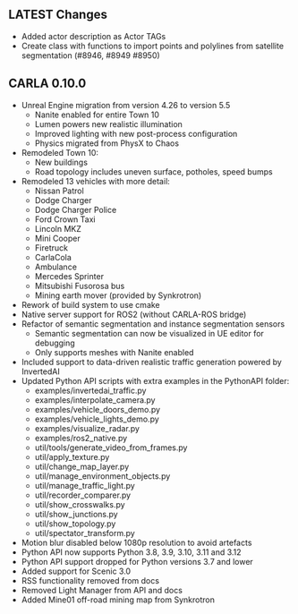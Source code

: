 ## LATEST Changes

* Added actor description as Actor TAGs
* Create class with functions to import points and polylines from satellite segmentation (#8946, #8949 #8950)

## CARLA 0.10.0

* Unreal Engine migration from version 4.26 to version 5.5
    - Nanite enabled for entire Town 10
    - Lumen powers new realistic illumination
    - Improved lighting with new post-process configuration
    - Physics migrated from PhysX to Chaos
* Remodeled Town 10:
    - New buildings
    - Road topology includes uneven surface, potholes, speed bumps
* Remodeled 13 vehicles with more detail:
    - Nissan Patrol
    - Dodge Charger
    - Dodge Charger Police
    - Ford Crown Taxi
    - Lincoln MKZ
    - Mini Cooper
    - Firetruck
    - CarlaCola
    - Ambulance
    - Mercedes Sprinter
    - Mitsubishi Fusorosa bus
    - Mining earth mover (provided by Synkrotron)
* Rework of build system to use cmake
* Native server support for ROS2 (without CARLA-ROS bridge)
* Refactor of semantic segmentation and instance segmentation sensors
    - Semantic segmentation can now be visualized in UE editor for debugging
    - Only supports meshes with Nanite enabled
* Included support to data-driven realistic traffic generation powered by InvertedAI
* Updated Python API scripts with extra examples in the PythonAPI folder:
    - examples/invertedai_traffic.py
    - examples/interpolate_camera.py
    - examples/vehicle_doors_demo.py
    - examples/vehicle_lights_demo.py
    - examples/visualize_radar.py
    - examples/ros2_native.py
    - util/tools/generate_video_from_frames.py
    - util/apply_texture.py
    - util/change_map_layer.py
    - util/manage_environment_objects.py
    - util/manage_traffic_light.py
    - util/recorder_comparer.py
    - util/show_crosswalks.py
    - util/show_junctions.py
    - util/show_topology.py
    - util/spectator_transform.py
* Motion blur disabled below 1080p resolution to avoid artefacts
* Python API now supports Python 3.8, 3.9, 3.10, 3.11 and 3.12
* Python API support dropped for Python versions 3.7 and lower
* Added support for Scenic 3.0
* RSS functionality removed from docs
* Removed Light Manager from API and docs
* Added Mine01 off-road mining map from Synkrotron



